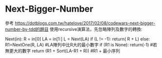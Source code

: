 # Next-Bigger-Number
參考 https://dotblogs.com.tw/hatelove/2017/02/08/codewars-next-bigger-number-by-tdd的題目
使用recursive演算法，先忽略陣列及數字的轉換: 

Next(in):
  R = in[0] 
  LA = in[1:]
  L = Next(LA)
  if (L != -1):
    return( R + L)
  else:
    R1=NextOne(R, LA)             #LA陣列中比R大的最小數字
    if (R1 is None): return(-1)   #若無更大的數字
    return (R1 + Sort(LA-R1 + R)) #R1 + 最小序列
